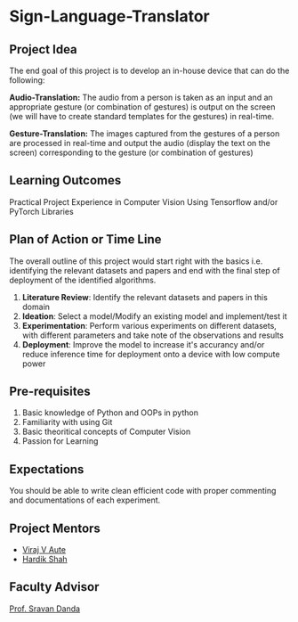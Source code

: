 # Sign-Language-Translator

## Project Idea
The end goal of this project is to develop an in-house device that can do the following:

**Audio-Translation:** The audio from a person is taken as an input and an appropriate gesture (or combination of gestures) is output on the screen (we will have to create standard templates for the gestures) in real-time.

**Gesture-Translation:** The images captured from the gestures of a person are processed in real-time and output the audio (display the text on the screen) corresponding to the gesture (or combination of gestures)

## Learning Outcomes
Practical Project Experience in Computer Vision Using Tensorflow and/or PyTorch Libraries
 
## Plan of Action or Time Line
The overall outline of this project would start right with the basics i.e. identifying the relevant datasets and papers and end with the final step of deployment of the identified algorithms. 

1) **Literature Review**: Identify the relevant datasets and papers in this domain
2) **Ideation**: Select a model/Modify an existing model and implement/test it
3) **Experimentation**: Perform various experiments on different datasets, with different parameters and take note of the observations and results
4) **Deployment**: Improve the model to increase it's accurancy and/or reduce inference time for deployment onto a device with low compute power

## Pre-requisites
1) Basic knowledge of Python and OOPs in python
2) Familiarity with using Git 
3) Basic theoritical concepts of Computer Vision 
4) Passion for Learning

## Expectations
You should be able to write clean efficient code with proper commenting and documentations of each experiment.

## Project Mentors
- [Viraj V Aute](https://github.com/viraj-code1)
- [Hardik Shah](https://github.com/hardik01shah)

## Faculty Advisor
[Prof. Sravan Danda](https://www.bits-pilani.ac.in/goa/dandas/profile)
